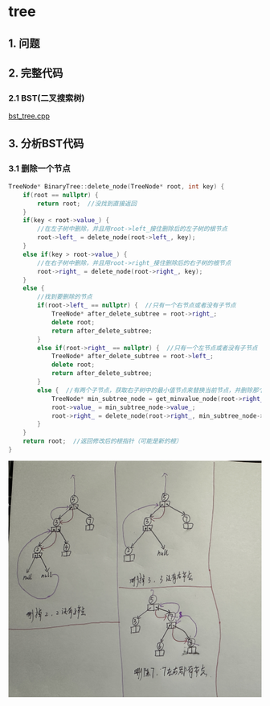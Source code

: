 # tree

## 1. 问题

## 2. 完整代码

### 2.1 BST(二叉搜索树)

[bst_tree.cpp](https://github.com/niu0217/Documents/blob/main/C%2B%2B/datastructure/code/bst_tree.cpp)

## 3. 分析BST代码

### 3.1 删除一个节点

```c++
TreeNode* BinaryTree::delete_node(TreeNode* root, int key) {
    if(root == nullptr) {
        return root;  //没找到直接返回
    }
    if(key < root->value_) {
        //在左子树中删除，并且用root->left_接住删除后的左子树的根节点
        root->left_ = delete_node(root->left_, key);
    }
    else if(key > root->value_) {
        //在右子树中删除，并且用root->right_接住删除后的右子树的根节点
        root->right_ = delete_node(root->right_, key);
    }
    else {
        //找到要删除的节点
        if(root->left_ == nullptr) {  //只有一个右节点或者没有子节点
            TreeNode* after_delete_subtree = root->right_;
            delete root;
            return after_delete_subtree;
        }
        else if(root->right_ == nullptr) {  //只有一个左节点或者没有子节点
            TreeNode* after_delete_subtree = root->left_;
            delete root;
            return after_delete_subtree;
        }
        else {  //有两个子节点，获取右子树中的最小值节点来替换当前节点，并删除那个最小值节点
            TreeNode* min_subtree_node = get_minvalue_node(root->right_);
            root->value_ = min_subtree_node->value_;
            root->right_ = delete_node(root->right_, min_subtree_node->value_);
        }
    }
    return root;  //返回修改后的根指针（可能是新的根）
}
```

![IMG_2191](tree.assets/IMG_2191.jpg) 



